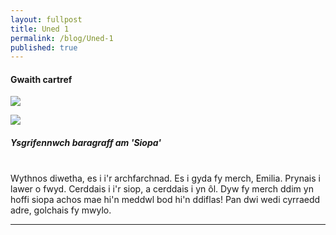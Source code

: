 ```yaml
---
layout: fullpost
title: Uned 1
permalink: /blog/Uned-1
published: true
---
```


#### Gwaith cartref

<p><img class="blog-image" src="https://robertdpowell.github.io/dysgucymraeg/img/uned1a.JPG"/></p>
<p><img class="blog-image" src="https://robertdpowell.github.io/dysgucymraeg/img/uned1b.JPG"/></p>

##### Ysgrifennwch baragraff am 'Siopa'

<br>
Wythnos diwetha, es i i'r archfarchnad. Es i gyda fy merch, Emilia. Prynais i lawer o fwyd. Cerddais i i'r siop, a cerddais i yn ôl.
Dyw fy merch ddim yn hoffi siopa achos mae hi'n meddwl bod hi'n ddiflas! Pan dwi wedi cyrraedd adre, golchais fy mwylo.

___

